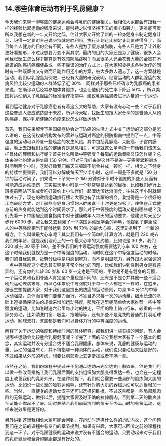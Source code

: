 ## 14.哪些体育运动有利于乳房健康？
今天我们来聊一聊哪些的健身运动会与乳房的健康相关。我相信大家都会有跟我一样的经验比起运动的强度来说，能够持之以恒坚持下去的恒心和毅力，更难能可贵所以我想在新的一年又开始之际，估计大家又开始了新的一轮办健身卡制定健身计划，记得一定要对自己说坚持就是胜利哦，执行计划远比制定计划要难得多了，而且每个人健身的目的会有不同，有些人是为了瘦身减脂肪，有些人只是为了让外形更好看塑形，不过我想要万变不离其宗，最终的目的大家还是为了健康，很多人会问我张医生怎么样才能算是有效预防癌症啊？而且很多人还会花费大量的金钱在不靠谱的防癌抗癌保健品或一些不靠谱的治疗方式上，在大家积极寻求各种治疗的同时有一种既廉价又有效而且副作用还小的方案，被大多数人遗忘了，这一方案就是运动，我们以乳腺癌为例吧，已经有大量的研究表明，经常运动的人群乳腺癌的发病风险比较少运动的人群降低了近 30% ，同样对于那些已经确诊为乳腺癌的患者来说，在确诊以后经常参加体育锻炼，也会让他们的死亡率下降近 50% ，所以美国将运动纳入了乳腺癌的标准治疗指南中，建议乳腺癌患者进行适量的一个运动。


看到运动健身对于乳腺癌患者有着这么大的帮助，大家有没有心动一些？对于我们这些普通人更应该防患于未然，所以今天呢，找医生想跟大家分享的是普通人从预防癌症，保护乳房健康的角度来说怎么样做运动？


首先，我们先来解读下美国癌症协会对于防癌的生活方式中关于运动的这部分是怎么讲的，在这份权威机构发布的营养与运动对癌症的预防指南中提到了一点，中等强度的运动可以降低一些癌症的发生风险，其中包括乳腺癌、大肠癌、子宫内膜癌，看上去跟我们女性的健康真是息息相关，可是就这么单单的一句话我们该怎么样具体的理解和执行呢？首先什么叫做中等强度？每周的运动频率又该怎样呢？总体来说他的建议是每周 150 分钟，但对于我们来说这并不是说一天需要累积锻炼时间到两个小时，这就好像我们每天三顿饭不能合并成一顿吃一样，相比之下健身的持续性更重要，我们可以分解成每天至少半小时，这样一周差不多就是 150 分钟的运动时间了。如果说一下子来一个 150 分钟对于平时不锻炼的那些人反而有可能造成运动损伤，其实每天半小时是一个非常容易达到的目标，比如我们步行上班提前两站下车或者吃好饭约上小伙伴们一起溜达溜达消消食，往往这半小时就很快过去了，现在的微信运动排行榜让大家也有了炫耀的机会，我觉得是一个很好的正向鼓励方式，对于那些有健身习惯的人群来说半小时更是轻松了，往往在正式健身前的热身就能达到这个时间要求了，那么对于中等强度的运动又是指哪些呢？我们先看一下中国居民膳食指南中对于健康成年人每天的运动要求，他建议每天至少步行 6000 步，那么我又去翻阅了一下美国运动医学会的声明，他提到了健康成人的中等强度相当于能够达到 60% 到 70% 的最大心率，这里又提到了一个新的概念，什么叫做最大心率呢？其实我们有一个简单的计算方法，就是用 220 减去我们的年龄，就是我们理论上的一个最大心率的大约值，比如说是 30 岁，我们 220 减去 30 等于 190，差不多我们的中等运动强度需要达到心率 100 左右，在这个时候我们就视为是一个中等强度的运动，同时呢在这个中等强度运动的时候，我们的自我感觉、疲劳分级中是稍感到吃力，而不是明显吃力，另外跟大家强调的一点中等强度这个概念其实啊是非常个性化的问题，比如我们讲到性别男女是有差异的，还有你的年龄 30 岁和 60 岁一定也是不同的，平时是不是有健身的习惯，一个运动员和我们普通人肯定这个量也是不同的，还有是不是合并其他一些不适合剧烈运动疾病等等，所以总体来说中等强度对于每一个人都是不一样的，在这里，张医生想提醒大家，对于我们这里提出的防癌的运动原则，每周 150 分钟的中等运动强度，总体而言我们要量力而行，不盲目追求每一次的运动量，细水长流的基础上遵循循序渐进的规律来增加运动强度，那我在这里呢简单给大家推荐一些中等强度的运动，比如说时速六公里每小时的快走，平坦的路上骑自行车，较重的一些家务劳动，比如清洗门窗、吸尘、拖地等等，还有那些不是竞技的普通的打羽毛球运动，网球双打，这些都是我们可以身体力行的中等强度的运动。


解释了关于运动的强度和持续时间的具体解释，那我们讲一些实操的问题，有人会说哪些运动会比较适合乳房健康呢？听完了上面的部分我想大家有了一个基本的概念，其实运动并没有分适合或不适合乳房健康，总体来说，乳腺的健康与运动的量、运动的强度有关，并不特指哪一种具体的运动，我们说只要动起来就是好的，不过如果从外形的考虑，想要让胸部看上去更挺拔或者丰满一些。


虽然在之前，我们的课程中提过并不能通过运动来完全达到丰胸效果，但是我们可以做一些改善措施让我们乳房后面的支持组织胸大肌变得发达一些，也会在一定程度上改善我们的乳房外形，在这种前提下，我们就会需要一些局部的锻炼胸大肌的运动，比如说一些负重的哑铃运动啊，还有针对胸大肌的器械运动可以适当增加一些。当然，一直健身的运动女汉子还可以选择俯卧撑，不过这些都是一些局部肌肉群的无氧运动，做好以后，提醒大家要及时正确的拉伸肌肉，否则第二天的酸爽甚至可能让你起不了床。同时要结合我们前面提到的每天至少半小时的有氧运动，这样来说效果是更好的。


另外讲到这里我相信大家可能会问到，在运动时选择什么样的运动内衣，这个问题我们在之前的课程中有专门的章节提到，如果有兴趣，大家可以回听之前的课程找到这一环节。对于乳房健康的运动来说并没有不适合的运动，只要动起来对于我们的乳房健康和全身的健康都是有好处的。

